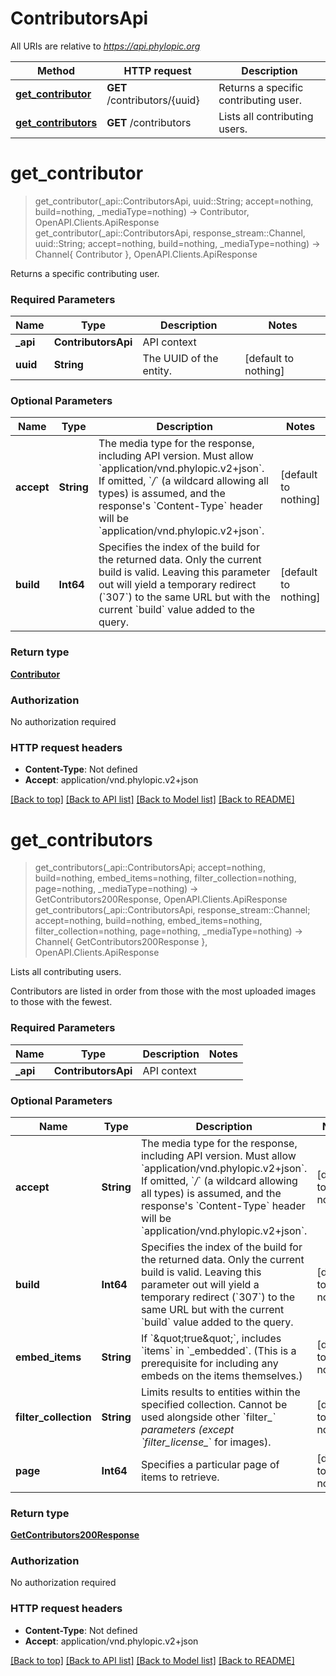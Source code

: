 # ContributorsApi

All URIs are relative to *https://api.phylopic.org*

Method | HTTP request | Description
------------- | ------------- | -------------
[**get_contributor**](ContributorsApi.md#get_contributor) | **GET** /contributors/{uuid} | Returns a specific contributing user.
[**get_contributors**](ContributorsApi.md#get_contributors) | **GET** /contributors | Lists all contributing users.


# **get_contributor**
> get_contributor(_api::ContributorsApi, uuid::String; accept=nothing, build=nothing, _mediaType=nothing) -> Contributor, OpenAPI.Clients.ApiResponse <br/>
> get_contributor(_api::ContributorsApi, response_stream::Channel, uuid::String; accept=nothing, build=nothing, _mediaType=nothing) -> Channel{ Contributor }, OpenAPI.Clients.ApiResponse

Returns a specific contributing user.

### Required Parameters

Name | Type | Description  | Notes
------------- | ------------- | ------------- | -------------
 **_api** | **ContributorsApi** | API context | 
**uuid** | **String**| The UUID of the entity. | [default to nothing]

### Optional Parameters

Name | Type | Description  | Notes
------------- | ------------- | ------------- | -------------
 **accept** | **String**| The media type for the response, including API version. Must allow &#x60;application/vnd.phylopic.v2+json&#x60;.  If omitted, &#x60;*/*&#x60; (a wildcard allowing all types) is assumed, and the response&#39;s &#x60;Content-Type&#x60; header will be &#x60;application/vnd.phylopic.v2+json&#x60;.  | [default to nothing]
 **build** | **Int64**| Specifies the index of the build for the returned data. Only the current build is valid.  Leaving this parameter out will yield a temporary redirect (&#x60;307&#x60;) to the same URL but with the current &#x60;build&#x60; value added to the query.  | [default to nothing]

### Return type

[**Contributor**](Contributor.md)

### Authorization

No authorization required

### HTTP request headers

 - **Content-Type**: Not defined
 - **Accept**: application/vnd.phylopic.v2+json

[[Back to top]](#) [[Back to API list]](../README.md#api-endpoints) [[Back to Model list]](../README.md#models) [[Back to README]](../README.md)

# **get_contributors**
> get_contributors(_api::ContributorsApi; accept=nothing, build=nothing, embed_items=nothing, filter_collection=nothing, page=nothing, _mediaType=nothing) -> GetContributors200Response, OpenAPI.Clients.ApiResponse <br/>
> get_contributors(_api::ContributorsApi, response_stream::Channel; accept=nothing, build=nothing, embed_items=nothing, filter_collection=nothing, page=nothing, _mediaType=nothing) -> Channel{ GetContributors200Response }, OpenAPI.Clients.ApiResponse

Lists all contributing users.

Contributors are listed in order from those with the most uploaded images to those with the fewest.

### Required Parameters

Name | Type | Description  | Notes
------------- | ------------- | ------------- | -------------
 **_api** | **ContributorsApi** | API context | 

### Optional Parameters

Name | Type | Description  | Notes
------------- | ------------- | ------------- | -------------
 **accept** | **String**| The media type for the response, including API version. Must allow &#x60;application/vnd.phylopic.v2+json&#x60;.  If omitted, &#x60;*/*&#x60; (a wildcard allowing all types) is assumed, and the response&#39;s &#x60;Content-Type&#x60; header will be &#x60;application/vnd.phylopic.v2+json&#x60;.  | [default to nothing]
 **build** | **Int64**| Specifies the index of the build for the returned data. Only the current build is valid.  Leaving this parameter out will yield a temporary redirect (&#x60;307&#x60;) to the same URL but with the current &#x60;build&#x60; value added to the query.  | [default to nothing]
 **embed_items** | **String**| If &#x60;\&quot;true\&quot;&#x60;, includes &#x60;items&#x60; in &#x60;_embedded&#x60;. (This is a prerequisite for including any embeds on the items themselves.)  | [default to nothing]
 **filter_collection** | **String**| Limits results to entities within the specified collection.  Cannot be used alongside other &#x60;filter_*&#x60; parameters (except &#x60;filter_license_*&#x60; for images).  | [default to nothing]
 **page** | **Int64**| Specifies a particular page of items to retrieve.  | [default to nothing]

### Return type

[**GetContributors200Response**](GetContributors200Response.md)

### Authorization

No authorization required

### HTTP request headers

 - **Content-Type**: Not defined
 - **Accept**: application/vnd.phylopic.v2+json

[[Back to top]](#) [[Back to API list]](../README.md#api-endpoints) [[Back to Model list]](../README.md#models) [[Back to README]](../README.md)


